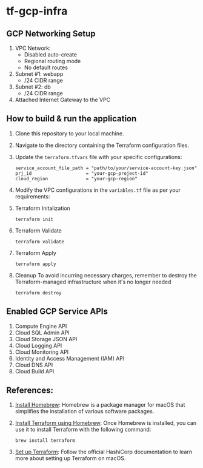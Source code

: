 # tf-gcp-infra

## GCP Networking Setup

1. VPC Network:
   - Disabled auto-create 
   - Regional routing mode
   - No default routes
2. Subnet #1: webapp
   - /24 CIDR range
3. Subnet #2: db
   - /24 CIDR range
4. Attached Internet Gateway to the VPC

## How to build & run the application

1. Clone this repository to your local machine.

2. Navigate to the directory containing the Terraform configuration files.

3. Update the `terraform.tfvars` file with your specific configurations:

   ```hcl
   service_account_file_path = "path/to/your/service-account-key.json"
   prj_id                    = "your-gcp-project-id"
   cloud_region              = "your-gcp-region"
   ```

4. Modify the VPC configurations in the `variables.tf` file as per your requirements:

5. Terraform Initalization
   
    ```
    terraform init
    ```

3. Terraform Validate
   
   ```
   terraform validate
   ```

4. Terraform Apply
   
   ```
   terraform apply
   ```

5. Cleanup
   To avoid incurring necessary charges, remember to destroy the Terraform-managed infrastructure when it's no longer needed
   
   ```
   terraform destroy
   ```

## Enabled GCP Service APIs

1. Compute Engine API
2. Cloud SQL Admin API
3. Cloud Storage JSON API
4. Cloud Logging API
5. Cloud Monitoring API
6. Identity and Access Management (IAM) API
7. Cloud DNS API
8. Cloud Build API

## References:

1. [Install Homebrew](https://brew.sh/): Homebrew is a package manager for macOS that simplifies the installation of various software packages.

2. [Install Terraform using Homebrew](https://learn.hashicorp.com/tutorials/terraform/install-cli?in=terraform/aws-get-started): Once Homebrew is installed, you can use it to install Terraform with the following command:
   ```
   brew install terraform
   ```
3. [Set up Terraform](https://learn.hashicorp.com/tutorials/terraform/install-cli?in=terraform/aws-get-started): Follow the official HashiCorp documentation to learn more about setting up Terraform on macOS.
